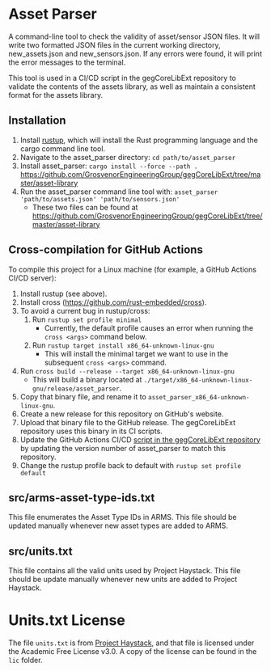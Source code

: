 # Asset Parser

A command-line tool to check the validity of asset/sensor JSON files. It will
write two formatted JSON files in the current working directory,
new_assets.json and new_sensors.json. If any errors were found, it will print
the error messages to the terminal.

This tool is used in a CI/CD script in the gegCoreLibExt repository to
validate the contents of the assets library, as well as maintain
a consistent format for the assets library.

## Installation
1. Install [rustup](https://rustup.rs), which will install the Rust programming language and the cargo command line tool.
1. Navigate to the asset_parser directory: `cd path/to/asset_parser`
1. Install asset_parser: `cargo install --force --path .`
https://github.com/GrosvenorEngineeringGroup/gegCoreLibExt/tree/master/asset-library
1. Run the asset_parser command line tool with: `asset_parser 'path/to/assets.json' 'path/to/sensors.json'`
    * These two files can be found at https://github.com/GrosvenorEngineeringGroup/gegCoreLibExt/tree/master/asset-library

## Cross-compilation for GitHub Actions
To compile this project for a Linux machine (for example, a GitHub Actions CI/CD server):
1. Install rustup (see above).
1. Install cross (https://github.com/rust-embedded/cross).
1. To avoid a current bug in rustup/cross:
    1. Run `rustup set profile minimal`
        * Currently, the default profile causes an error when running the `cross <args>` command below.
    1. Run `rustup target install x86_64-unknown-linux-gnu`
        * This will install the minimal target we want to use in the subsequent `cross <args>` command.
1. Run `cross build --release --target x86_64-unknown-linux-gnu`
    * This will build a binary located at `./target/x86_64-unknown-linux-gnu/release/asset_parser`.
1. Copy that binary file, and rename it to `asset_parser_x86_64-unknown-linux-gnu`.
1. Create a new release for this repository on GitHub's website.
1. Upload that binary file to the GitHub release. The gegCoreLibExt repository uses this binary in its CI scripts.
1. Update the GitHub Actions CI/CD [script in the gegCoreLibExt repository](https://github.com/GrosvenorEngineeringGroup/gegCoreLibExt/tree/master/.github/workflows) by updating the version number of asset_parser to match this repository.
1. Change the rustup profile back to default with `rustup set profile default`

## src/arms-asset-type-ids.txt
This file enumerates the Asset Type IDs in ARMS. This file should be updated manually whenever new asset types are added to ARMS.

## src/units.txt
This file contains all the valid units used by Project Haystack. This file should be update manually whenever new units are added to Project Haystack.

# Units.txt License
The file `units.txt` is from [Project Haystack](https://project-haystack.org/download/units.txt),
and that file is licensed under
the Academic Free License v3.0. A copy of the license can be found in
the `lic` folder.
